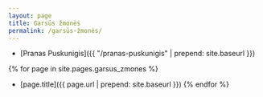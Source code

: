 ```yaml
---
layout: page
title: Garsūs žmonės
permalink: /garsūs-žmonės/
---
```


* [Pranas Puskunigis]({{ "/pranas-puskunigis" | prepend: site.baseurl }})

{% for page in site.pages.garsus_zmones %}
* [page.title]({{ page.url | prepend: site.baseurl }})
{% endfor %}
    
    
  